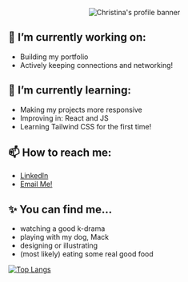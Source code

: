 <p align="center">
  <img
    src="https://user-images.githubusercontent.com/117312882/236395726-c68d0579-b333-4173-ba12-af3bd5c2ca69.png"
    alt="Christina's profile banner"
  />
</p>

## 🔭 I’m currently working on:
- Building my portfolio
- Actively keeping connections and networking!

## 🌱 I’m currently learning:
- Making my projects more responsive
- Improving in: React and JS
- Learning Tailwind CSS for the first time!

## 📫 How to reach me:
- [LinkedIn](https://www.linkedin.com/in/christina-ashley-cruz/)
- [Email Me!](mailto:christina.ash.cruz@gmail.com)

## ✨ You can find me...
- watching a good k-drama
- playing with my dog, Mack
- designing or illustrating
- (most likely) eating some real good food

[![Top Langs](https://github-readme-stats.vercel.app/api/top-langs/?username=ChristinaAshCruz&layout=compact&theme=transparent)](https://github.com/ChristinaAshCruz/github-readme-stats)
